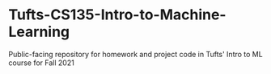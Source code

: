 # Tufts-CS135-Intro-to-Machine-Learning
Public-facing repository for homework and project code in Tufts' Intro to ML course for Fall 2021
